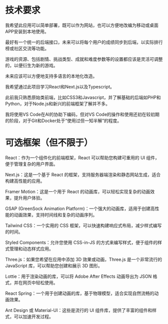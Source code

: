 # 技术要求
我希望此应用可以简单部署，既可以作为网站，也可以方便地改编为移动或桌面APP安装到本地使用。

最好有一个统一的后端接口，未来可以将每个用户的成绩同步到后端，以实际排行榜或社区交流等功能。

游戏的资源、包括剧情、挑战类型、成就和难度参数等的设置都应该是灵活可调整的，以便衍生为新的游戏。

未来应该可以方便地支持多语言的本地化改造。

我希望通过此项目学习React和Next.js以及Typescript。

此前我只熟悉原始类前端，比如CSS3和Javascript，并了解基础的后端如PHP和Python，对于Node.js和新兴的前端框架了解并不多。

我将使用VS Code在AI的协助下编码，但对VS Code的操作和使用还初在较初期的阶段，对于Git和Docker处于“使用过但一知半解”的程度。

# 可选框架（但不限于）
React：作为一个组件化的前端框架，React 可以帮助您构建可重用的 UI 组件，便于管理复杂的用户界面。

Next.js：这是一个基于 React 的框架，支持服务器端渲染和静态网站生成，适合构建高性能的应用。

Framer Motion：这是一个用于 React 的动画库，可以轻松实现复杂的动画效果，提升用户体验。

GSAP (GreenSock Animation Platform)：一个强大的动画库，适用于创建高性能的动画效果，支持时间线和复杂的动画序列。

Tailwind CSS：一个实用的 CSS 框架，可以快速构建响应式布局，减少样式编写的时间。

Styled Components：允许您使用 CSS-in-JS 的方式来编写样式，便于组件的样式管理和动态样式应用。

Three.js：如果您希望在应用中添加 3D 效果或动画，Three.js 是一个非常流行的 JavaScript 库，可以帮助您创建和展示 3D 图形。

Lottie：用于渲染动画的库，可以将 Adobe After Effects 动画导出为 JSON 格式，并在网页中轻松使用。

React Spring：一个用于创建动画的库，基于物理模型，适合实现自然流畅的动画效果。

Ant Design 或 Material-UI：这些是流行的 UI 组件库，提供了丰富的组件和样式，可以加速开发过程。